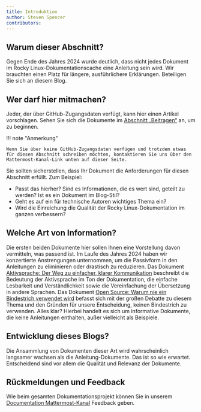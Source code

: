 ```yaml
---
title: Introduktion
author: Steven Spencer
contributors:
---
```


## Warum dieser Abschnitt?

Gegen Ende des Jahres 2024 wurde deutlich, dass nicht jedes Dokument im Rocky Linux-Dokumentationscache eine Anleitung sein wird. Wir brauchten einen Platz für längere, ausführlichere Erklärungen. Beteiligen Sie sich an diesem Blog.

## Wer darf hier mitmachen?

Jeder, der über GitHub-Zugangsdaten verfügt, kann hier einen Artikel vorschlagen. Sehen Sie sich die Dokumente im [Abschnitt „Beitragen“](https://docs.rockylinux.org/guides/contribute/) an, um zu beginnen.

!!! note "Anmerkung"

```
Wenn Sie über keine GitHub-Zugangsdaten verfügen und trotzdem etwas für diesen Abschnitt schreiben möchten, kontaktieren Sie uns über den Mattermost-Kanal-Link unten auf dieser Seite.
```

Sie sollten sicherstellen, dass Ihr Dokument die Anforderungen für diesen Abschnitt erfüllt. Zum Beispiel:

- Passt das hierher? Sind es Informationen, die es wert sind, geteilt zu werden? Ist es ein Dokument im Blog-Stil?
- Geht es auf ein für technische Autoren wichtiges Thema ein?
- Wird die Einreichung die Qualität der Rocky Linux-Dokumentation im ganzen verbessern?

## Welche Art von Information?

Die ersten beiden Dokumente hier sollen Ihnen eine Vorstellung davon vermitteln, was passend ist. Im Laufe des Jahres 2024 haben wir konzertierte Anstrengungen unternommen, um die Passivform in den Anleitungen zu eliminieren oder drastisch zu reduzieren. Das Dokument [Aktivsprache: Der Weg zu einfacher, klarer Kommunikation](active_voice.md) beschreibt die Bedeutung der Aktivsprache im Ton der Dokumentation, die einfache Lesbarkeit und Verständlichkeit sowie die Vereinfachung der Übersetzung in andere Sprachen. Das Dokument [Open Source: Warum nie ein Bindestrich verwendet wird](open_source.md) befasst sich mit der großen Debatte zu diesem Thema und den Gründen für unsere Entscheidung, keinen Bindestrich zu verwenden. Alles klar? Hierbei handelt es sich um informative Dokumente, die keine Anleitungen enthalten, außer vielleicht als Beispiele.

## Entwicklung dieses Blogs?

Die Ansammlung von Dokumenten dieser Art wird wahrscheinlich langsamer wachsen als die Anleitung-Dokumente. Das ist so wie erwartet. Entscheidend sind vor allem die Qualität und Relevanz der Dokumente.

## Rückmeldungen und Feedback

Wie beim gesamten Dokumentationsprojekt können Sie in unserem [Documentation Mattermost-Kanal](https://chat.rockylinux.org/rocky-linux/channels/documentation) Feedback geben.
